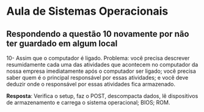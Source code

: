 # Aula de Sistemas Operacionais

## Respondendo a questão 10 novamente por não ter guardado em algum local

10- Assim que o computador é ligado. Problema: você precisa descrever resumidamente cada uma das atividades que acontecem no computador da nossa empresa imediatamente após o computador ser ligado; você precisa saber quem é o principal responsável por essas atividades; e você deve deduzir onde o responsável por essas atividades fica armazenado.

**Resposta**: Verifica o setup, faz o POST, descompacta dados, lê dispositivos de armazenamento e carrega o sistema operacional; BIOS; ROM.
